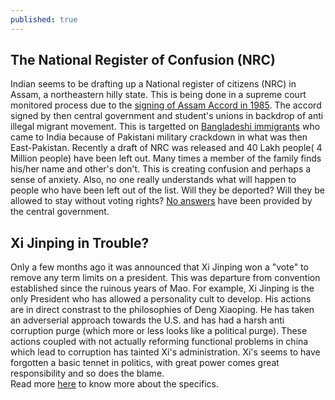 ```yaml
---
published: true
---
```

## The National Register of Confusion (NRC)
Indian seems to be drafting up a National register of citizens (NRC) in Assam, a northeastern hilly state. This is being done in a supreme court monitored process due to the [signing of Assam Accord in 1985](https://www.thehindu.com/news/national/other-states/the-citizenry-test-assam-nrc-explained/article24560028.ece). The accord signed by then central government and student's unions in backdrop of anti illegal migrant movement. This is targetted on [Bangladeshi immigrants](https://indianexpress.com/article/research/nrc-what-the-assam-accord-of-1985-said-about-immigrants-in-assam-5287009/) who came to India because of Pakistani military crackdown in what was then East-Pakistan. 
Recently a draft of NRC was released and 40 Lakh people( 4 Million people) have been left out. Many times a member of the family finds his/her name and other's don't. This is creating confusion and perhaps a sense of anxiety. Also, no one really understands what will happen to people who  have been left out of the list. Will they be deported? Will they be allowed to stay without voting rights? [No answers](https://theprint.in/governance/in-assam-nrc-is-now-national-register-of-confusion/92461/) have been provided by the central government.

## Xi Jinping in Trouble?
Only a few months ago it was announced that Xi Jinping won a "vote" to  remove any term limits on a president. This was departure from convention established since the ruinous years of Mao. For example, Xi Jinping is the only President who has allowed a personality cult to develop. His actions are in direct constrast to the philosophies of Deng Xiaoping. He has taken an adverserial approach towards the U.S. and has had a harsh anti corruption purge (which more or less looks like a political purge). These actions coupled with not actually reforming functional problems in china which lead to corruption has tainted Xi's administration. Xi's seems to have forgotten a basic tennet in politics, with great power comes great responsibility and so does the blame.  
Read more [here](https://www.project-syndicate.org/commentary/china-trade-war-risks-to-xi-jinping-by-minxin-pei-2018-08) to know more about the specifics.
